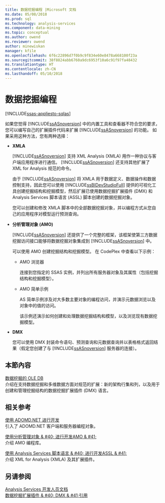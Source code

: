 ```yaml
---
title: 数据挖掘编程 |Microsoft 文档
ms.date: 05/08/2018
ms.prod: sql
ms.technology: analysis-services
ms.component: data-mining
ms.topic: conceptual
ms.author: owend
ms.reviewer: owend
author: minewiskan
manager: kfile
ms.openlocfilehash: 6f6c22896d7f0b9c9f834e60e8478a668100f23a
ms.sourcegitcommit: 38f8824abb6760a9dc6953f10a6c91f97fa48432
ms.translationtype: HT
ms.contentlocale: zh-CN
ms.lasthandoff: 05/10/2018
---
```

# <a name="data-mining-programming"></a>数据挖掘编程
[!INCLUDE[ssas-appliesto-sqlas](../includes/ssas-appliesto-sqlas.md)]

  如果您觉得 [!INCLUDE[ssASnoversion](../includes/ssasnoversion-md.md)] 中的内置工具和查看器不符合您的要求，您可以编写自己的扩展插件代码来扩展 [!INCLUDE[ssASnoversion](../includes/ssasnoversion-md.md)] 的功能。 如果采用这种方法，您有两种选择：  
  
-   **XMLA**  
  
     [!INCLUDE[ssASnoversion](../includes/ssasnoversion-md.md)] 支持 XML Analysis (XMLA) 用作一种协议与客户端应用程序进行通信。 [!INCLUDE[ssASnoversion](../includes/ssasnoversion-md.md)] 还支持其他扩展了 XML for Analysis 规范的命令。  
  
     由于 [!INCLUDE[ssASnoversion](../includes/ssasnoversion-md.md)] 将 XMLA 用于数据定义、数据操作和数据控制支持，因此您可以使用 [!INCLUDE[ssBIDevStudioFull](../includes/ssbidevstudiofull-md.md)] 提供的可视化工具创建挖掘结构和挖掘模型，然后扩展已使用数据挖掘扩展插件 (DMX) 和 Analysis Services 脚本语言 (ASSL) 脚本创建的数据挖掘对象。  
  
     您可以创建和修改 XMLA 脚本中的全部数据挖掘对象，并以编程方式从您自己的应用程序对模型运行预测查询。  
  
-   **分析管理对象 (AMO)**  
  
     [!INCLUDE[ssASnoversion](../includes/ssasnoversion-md.md)] 还提供了一个完整的框架，该框架使第三方数据挖掘访问接口能够将数据挖掘对象集成到 [!INCLUDE[ssASnoversion](../includes/ssasnoversion-md.md)] 中。  
  
     可以使用 AMO 创建挖掘结构和挖掘模型。 在 CodePlex 中查看以下示例：  
  
    -   AMO 浏览器  
  
         连接到您指定的 SSAS 实例，并列出所有服务器对象及其属性（包括挖掘结构和挖掘模型）。  
  
    -   AMO 简单示例  
  
         AS 简单示例涉及对大多数主要对象的编程访问，并演示元数据浏览以及对象中的值的访问。  
  
         该示例还演示如何创建和处理数据挖掘结构和模型，以及浏览现有数据挖掘模型。  
  
-   **DMX**  
  
     您可以使用 DMX 封装命令语句、预测查询和元数据查询并以表格格式返回结果（假定您创建了与 [!INCLUDE[ssASnoversion](../includes/ssasnoversion-md.md)] 服务器的连接）。  
  
## <a name="in-this-section"></a>本節內容  
 [数据挖掘的 OLE DB](../analysis-services/data-mining-programming-ole-db.md)  
 介绍在支持数据挖掘和多维数据方面对规范的扩展：新的架构行集和列，以及用于创建和管理挖掘结构的数据挖掘扩展插件 (DMX) 语言。  
  
## <a name="related-reference"></a>相关参考  
 [使用 ADOMD.NET 进行开发](../analysis-services/multidimensional-models/adomd-net/developing-with-adomd-net.md)  
 引入了 ADOMD.NET 客户端和服务器编程对象。  
  
 [使用分析管理对象 & #40; 进行开发AMO & #41;](../analysis-services/multidimensional-models/analysis-management-objects/developing-with-analysis-management-objects-amo.md)  
 介绍 AMO 编程库。  
  
 [使用 Analysis Services 脚本语言 & #40; 进行开发ASSL & #41;](../analysis-services/multidimensional-models/scripting-language-assl/developing-with-analysis-services-scripting-language-assl.md)  
 介绍 XML for Analysis (XMLA) 及其扩展插件。  
  
## <a name="see-also"></a>另请参阅  
 [Analysis Services 开发人员文档](../analysis-services/analysis-services-developer-documentation.md)   
 [数据挖掘扩展插件 & #40; DMX & #41;引用](../dmx/data-mining-extensions-dmx-reference.md)  
  
  

